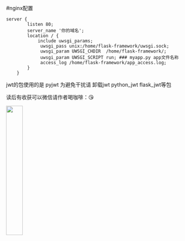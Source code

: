 #nginx配置
```
server {
        listen 80;
        server_name '你的域名';
        location / {
	        include uwsgi_params;
	         uwsgi_pass unix:/home/flask-framework/uwsgi.sock;
	         uwsgi_param UWSGI_CHDIR  /home/flask-framework/;
	         uwsgi_param UWSGI_SCRIPT run; ### myapp.py app文件名称
	         access_log /home/flask-framework/app_access.log;
        }
    }
```

jwt的包使用的是 pyjwt
为避免干扰请 卸载jwt python_jwt flask_jwt等包

读后有收获可以微信请作者喝咖啡：:kissing_heart:

<img src="https://shubei-app.oss-cn-beijing.aliyuncs.com/ItisDLWeiXinShou.jpg" width="30%">
